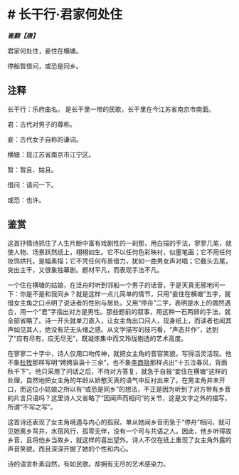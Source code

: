 # # 长干行·君家何处住

***崔颢【唐】***

君家何处住，妾住在横塘。

停船暂借问，或恐是同乡。

## 注释

长干行：乐府曲名。 是长干里一带的民歌，长干里在今江苏省南京市南面。

君：古代对男子的尊称。

妾：古代女子自称的谦词。

横塘：现江苏省南京市江宁区。　

暂：暂且、姑且。

借问：请问一下。

或恐：也许。

## 鉴赏

 这首抒情诗抓住了人生片断中富有戏剧性的一刹那，用白描的手法，寥寥几笔，就使人物、场景跃然纸上，栩栩如生。它不以任何色彩映衬，似墨笔画；它不用任何妆饰烘托，是幅素描；它不凭任何布景借力，犹如一曲男女声对唱；它截头去尾，突出主干，又很象独幕剧。题材平凡，而表现手法不凡。

一个住在横塘的姑娘，在泛舟时听到邻船一个男子的话音，于是天真无邪地问一下：你是不是和我同乡？就是这样一点儿简单的情节，只用“妾住在横塘”五字，就借女主角之口点明了说话者的性别与居处。又用“停舟”二字，表明是水上的偶然遇合，用一个“君”字指出对方是男性。那些题前的叙事，用这种一石两卵的手法，就全部省略了。诗一开头就单刀直入，让女主角出口问人，现身纸上，而读者也闻其声如见其人，绝没有茫无头绪之感。从文学描写的技巧看，“声态并作”，达到了“应有尽有，应无尽无”，既凝炼集中而又玲珑剔透的艺术高度。

在寥寥二十字中，诗人仅用口吻传神，就把女主角的音容笑貌，写得活灵活现。他不象[杜牧](https://so.gushiwen.cn/authorv_727e9dff8850.aspx)那样写明“娉娉袅袅十三余”，也不象[李商隐](https://so.gushiwen.cn/authorv_bc94c92721b8.aspx)那样点出“十五泣春风，背面秋千下”。他只采用了问话之后，不待对方答复，就急于自报“妾住在横塘”这样的处理，自然地把女主角的年龄从娇憨天真的语气中反衬出来了。在男主角并未开口，而这位小姑娘之所以有“或恐是同乡”的想法，不正是因为听到了对方带有乡音的片言只语吗？这里诗人又省略了“因闻声而相问”的关节，这是文字之外的描写，所谓“不写之写”。

这首诗还表现了女主角境遇与内心的孤寂。单从她闻乡音而急于“停舟”相问，就可见她离乡背井，水宿风行，孤零无伴，没有一个可与共语之人。因此，他乡听得故乡音，且将他乡当故乡，就这样的喜出望外。诗人不仅在纸上重现了女主角外露的声音笑貌，而且深深开掘了她的个性和内心。

诗的语言朴素自然，有如民歌。却拥有无尽的艺术感染力。
